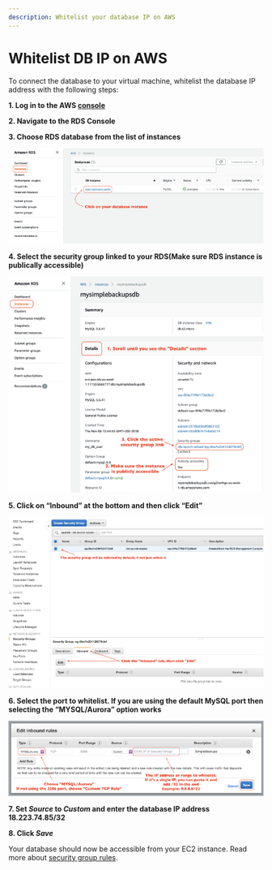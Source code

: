 ```yaml
---
description: Whitelist your database IP on AWS
---
```

# Whitelist DB IP on AWS

To connect the database to your virtual machine, whitelist the database IP address with the following steps:

**1. Log in to the AWS [console](https://aws.amazon.com/console/)**

**2. Navigate to the RDS Console**

**3. Choose RDS database from the list of instances**

![Click to expand](../../.gitbook/assets/chose_rds.png)

**4. Select the security group linked to your RDS(Make sure RDS instance is publically accessible)**

![Click to expand](../../.gitbook/assets/chose_sg.png)

**5. Click on “Inbound” at the bottom and then click “Edit”**

![Click to expand](../../.gitbook/assets/chose_inbound.png)

**6. Select the port to whitelist. If you are using the default MySQL port then selecting the “MYSQL/Aurora” option works**

![Click to expand](../../.gitbook/assets/edit_inbound.png)

**7. Set _Source_ to _Custom_ and enter the database IP address 18.223.74.85/32**

**8. Click _Save_**

Your database should now be accessible from your EC2 instance. Read more about [security group rules](https://docs.aws.amazon.com/AmazonRDS/latest/UserGuide/USER_WorkingWithSecurityGroups.html).
